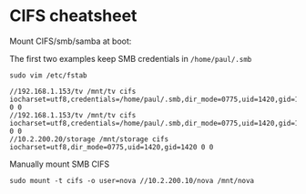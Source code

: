 # CIFS cheatsheet

Mount CIFS/smb/samba at boot:

The first two examples keep SMB credentials in `/home/paul/.smb`

`sudo vim /etc/fstab`

```fstab
//192.168.1.153/tv /mnt/tv cifs iocharset=utf8,credentials=/home/paul/.smb,dir_mode=0775,uid=1420,gid=1420 0 0
//192.168.1.153/tv /mnt/tv cifs iocharset=utf8,credentials=/home/paul/.smb,dir_mode=0775,uid=1420,gid=1420 0 0
//10.2.200.20/storage /mnt/storage cifs iocharset=utf8,dir_mode=0775,uid=1420,gid=1420 0 0
```

Manually mount SMB CIFS

`sudo mount -t cifs -o user=nova //10.2.200.10/nova /mnt/nova`